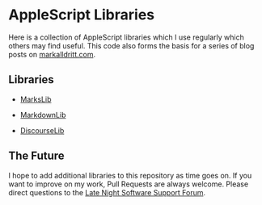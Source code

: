 # AppleScript Libraries

Here is a collection of AppleScript libraries which I use regularly which others may find useful.  This code also forms the basis for a series of blog posts on [markalldritt.com](http://markalldritt.com).

## Libraries

 - [MarksLib](MarksLib.md)

 - [MarkdownLib](MarkdownLib.md)

 - [DiscourseLib](DiscourseLib.md)


## The Future

I hope to add additional libraries to this repository as time goes on.  If you want to improve on my work, Pull Requests are always welcome.  Please direct questions to the [Late Night Software Support Forum](http://forum.latenightsw.com).


